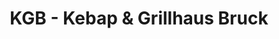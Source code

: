 ---
title: "KGB - Kebap & Grillhaus Bruck"
url: /bruck-an-der-leitha/kgb-kebap-und-grillhaus-bruck/
---